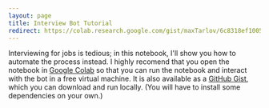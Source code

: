 ```yaml
---
layout: page
title: Interview Bot Tutorial
redirect: https://colab.research.google.com/gist/maxTarlov/6c8318ef10059d4ac5830cf34161e72e/interview-bot-part-one.ipynb
---
```


Interviewing for jobs is tedious; in this notebook, I'll show you how to automate the process instead. I highly recomend that you open the notebook in [Google Colab](https://colab.research.google.com/gist/maxTarlov/6c8318ef10059d4ac5830cf34161e72e/interview-bot-part-one.ipynb) so that you can run the notebook and interact with the bot in a free virtual machine. It is also available as a [GitHub Gist](https://gist.github.com/maxTarlov/6c8318ef10059d4ac5830cf34161e72e), which you can download and run locally. (You will have to install some dependencies on your own.)

<script src="https://gist.github.com/maxTarlov/6c8318ef10059d4ac5830cf34161e72e.js"></script>
